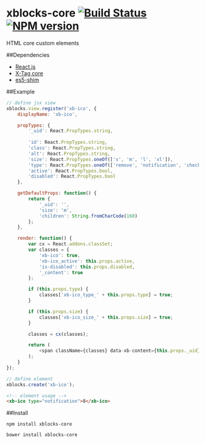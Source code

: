 # xblocks-core [![Build Status][build]][build-link] [![NPM version][version]][version-link]
[build]: https://travis-ci.org/Katochimoto/xblocks-core.png?branch=master
[build-link]: https://travis-ci.org/Katochimoto/xblocks-core
[version]: https://badge.fury.io/js/xblocks-core.png
[version-link]: http://badge.fury.io/js/xblocks-core


HTML core custom elements

##Dependencies

- [React.js](https://github.com/facebook/react)
- [X-Tag core](https://github.com/x-tag/core)
- [es5-shim](https://github.com/es-shims/es5-shim)

##Example
```js
// define jsx view
xblocks.view.register('xb-ico', {
    displayName: 'xb-ico',

    propTypes: {
        '_uid': React.PropTypes.string,
        
        'id': React.PropTypes.string,
        'class': React.PropTypes.string,
        'alt': React.PropTypes.string,
        'size': React.PropTypes.oneOf(['s', 'm', 'l', 'xl']),
        'type': React.PropTypes.oneOf(['remove', 'notification', 'check', 'dropdown']),
        'active': React.PropTypes.bool,
        'disabled': React.PropTypes.bool
    },

    getDefaultProps: function() {
        return {
            '_uid': '',
            'size': 'm',
            'children': String.fromCharCode(160)
        };
    },

    render: function() {
        var cx = React.addons.classSet;
        var classes = {
            'xb-ico': true,
            'xb-ico_active': this.props.active,
            'is-disabled': this.props.disabled,
            '_content': true
        };

        if (this.props.type) {
            classes['xb-ico_type_' + this.props.type] = true;
        }

        if (this.props.size) {
            classes['xb-ico_size_' + this.props.size] = true;
        }

        classes = cx(classes);

        return (
            <span className={classes} data-xb-content={this.props._uid}>{this.props.children}</span>
        );
    }
});
```

```js
// define element
xblocks.create('xb-ico');
```

```html
<!-- element usage -->
<xb-ico type="notification">8</xb-ico>
```


##Install

```
npm install xblocks-core
```
```
bower install xblocks-core
```
